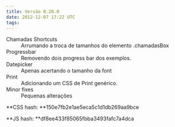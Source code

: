```yaml
---
title: Versão 0.20.0
date: 2012-12-07 17:22 UTC
tags:
---
```


<dl>
<dt>Chamadas Shortcuts</dt>
<dd>Arrumando a troca de tamanhos do elemento .chamadasBox</dd>
<dt>Progressbar</dt>
<dd>Removendo dois progress bar dos exemplos.</dd>

<dt>Datepicker</dt>
<dd>Apenas acertando o tamanho da font</dd>

<dt>Print</dt>
<dd>Adicionando um CSS de Print genérico.</dd>

<dt>Minor fixes</dt>
<dd>Pequenas alterações</dd>

</dl>

**CSS hash: **150e7fb2e1ae5eca5c1d1db269aa9bce

**JS hash: **df8ee433f85065fbba3493fafc7a4dca
